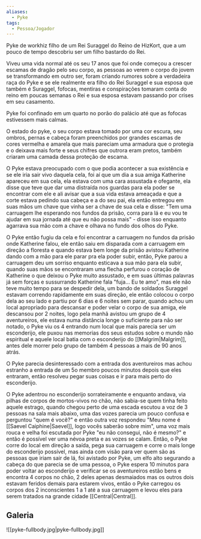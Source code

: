 ```yaml
---
aliases:
  - Pyke
tags:
  - Pessoa/Jogador
---
```

Pyke de workhiz filho de um Rei Suraggel do Reino de HizKort, que a um pouco de tempo descobriu ser um filho bastardo do Rei.

Viveu uma vida normal até os seu 17 anos que foi onde começou a crescer escamas de dragão pelo seu corpo, as pessoas ao verem o corpo do jovem se transformando em outro ser, foram criando rumores sobre a verdadeira raça do Pyke e se ele realmente era filho do Rei Suraggel e sua esposa que também é Suraggel, fofocas, mentiras e conspirações tomaram conta do reino em poucas semanas o Rei e sua esposa estavam passando por crises em seu casamento.

Pyke foi confinado em um quarto no porão do palácio até que as fofocas estivessem mais calmas.

O estado do pyke, o seu corpo estava tomado por uma cor escura, seu ombros, pernas e cabeça foram preenchidos por grandes escamas de cores vermelha e amarela que mais pareciam uma armadura que o protegia e o deixava mais forte e seus chifres que outrora eram pretos, também criaram uma camada dessa proteção de escama.

O Pyke estava preocupado com o que podia acontecer a sua existência e se ele iria sair vivo daquela cela, foi aí que um dia a sua amiga Katherine apareceu em sua cela, ela estava com uma cara assustada e ofegante, ela disse que teve que dar uma distraída nos guardas para ela poder se encontrar com ele e ali avisar que a sua vida estava ameaçada e que a corte estava pedindo sua cabeça e a do seu pai, ela então entregou em suas mãos um chave que vinha ser a chave de sua cela e disse: "Tem uma carruagem lhe esperando nos fundos da prisão, corra para lá e eu vou te ajudar em sua jornada até que eu não possa mais" - disse isso enquanto agarrava sua mão com a chave e olhava no fundo dos olhos do Pyke.

O Pyke então fugiu da cela e foi encontrar a carruagem no fundos da prisão onde Katherine falou, ele então saiu em disparada com a carruagem em direção a floresta e quando estava bem longe da prisão avistou Katherine dando com a mão para ele parar pra ela poder subir, então, Pyke parou a carruagem deu um sorriso enquanto esticava a sua mão para ela subir, quando suas mãos se encontraram uma flecha perfurou o coração de Katherine o que deixou o Pyke muito assustado, e em suas últimas palavras já sem forças e sussurrando Katherine fala "fuja... Eu te amo", mas ele não teve muito tempo para se despedir dela, um bando de soldados Suraggel estavam correndo rapidamente em suas direção, ele então colocou o corpo dela ao seu lado e partiu por 6 dias e 6 noites sem parar, quando achou um local apropriado para descansar e poder velar o corpo de sua amiga, ele descansou por 2 noites, logo pela manhã avistou um grupo de 4 aventureiros, ele estava numa distância longe o suficiente para não ser notado, o Pyke viu os 4 entrando num local que mais parecia ser um esconderijo, ele puxou nas memorias dos seus estudos sobre o mundo não espiritual e aquele local batia com o esconderijo do [[Malgrim|Malgrim]], antes dele morrer pelo grupo de também 4 pessoas a mais de 90 anos atrás.

O Pyke parecia desinteressado com a entrada dos aventureiros mas achou estranho a entrada de um 5o membro poucos minutos depois que eles entraram, então resolveu pegar suas coisas e ir para mais perto do esconderijo.

O Pyke adentrou no esconderijo sorrateiramente e enquanto andava, via pilhas de corpos de mortos-vivos no chão, não sabia-se quem tinha feito aquele estrago, quando chegou perto de uma escada escutou a voz de 3 pessoas na sala mais abaixo, uma das vozes parecia um pouco confusa e perguntou "quem é você?" e então outra voz respondeu "Meu nome é [[Saevel Caiphine|Saevel]], logo vocês saberão sobre mim", uma voz mais rouca e velha foi escutada por Pyke "eu não consegui, não é mesmo?" e então é possível ver uma névoa preta e as vozes se calam. Então, o Pyke corre do local em direção a saída, pega sua carruagem e corre o mais longe do esconderijo possível, mas ainda com visão para ver quem são as pessoas que iriam sair de lá, foi avistado por Pyke, um elfo alto segurando a cabeça do que parecia se de uma pessoa, o Pyke espera 10 minutos para poder voltar ao esconderijo e verificar se os aventureiros estão bens e encontra 4 corpos no chão, 2 deles apenas desmaiados mas os outros dois estavam feridos demais para estarem vivos, então o Pyke carregou os corpos dos 2 inconscientes 1 a 1 até a sua carruagem e levou eles para serem tratados na grande cidade [[Central|Central]].

## Galeria
![[pyke-fullbody.jpg|pyke-fullbody.jpg]]

